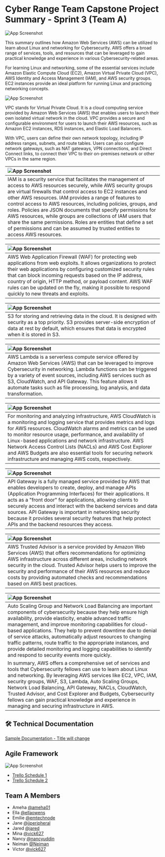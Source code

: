 # Cyber Range Team Capstone Project Summary - Sprint 3 (Team A)


![App Screenshot](https://drive.google.com/uc?export=view&id=1VdFCZd6PrMYDozUBBNoPVP5pq0ge72-I)


This summary outlines how Amazon Web Services (AWS) can be utilized to learn about Linux and networking for Cybersecurity. AWS offers a broad range of services, tools, and resources that can be leveraged to gain practical knowledge and experience in various Cybersecurity-related areas.

For learning Linux and networking, some of the essential services include Amazon Elastic Compute Cloud (EC2), Amazon Virtual Private Cloud (VPC), AWS Identity and Access Management (IAM), and AWS security groups. EC2 instances provide an ideal platform for running Linux and practicing networking concepts. 




![App Screenshot](https://drive.google.com/uc?export=view&id=1ZzO-XCYmOdoPrCXuQvoTmG4jXGAz9-G3)



VPC stands for Virtual Private Cloud. It is a cloud computing service provided by Amazon Web Services (AWS) that enables users to launch their own isolated virtual network in the cloud. VPC provides a secure and configurable environment for users to launch their AWS resources, such as Amazon EC2 instances, RDS instances, and Elastic Load Balancers.

With VPC, users can define their own network topology, including IP address ranges, subnets, and route tables. Users can also configure network gateways, such as NAT gateways, VPN connections, and Direct Connect links, to connect their VPC to their on-premises network or other VPCs in the same region.


|  ![App Screenshot](https://drive.google.com/uc?export=view&id=1lXpHQAFRwmvaoAOfdPRHEpbZcjC8vO5T)                |
| :-------------------------------- |
|  IAM is a security service that facilitates the management of access to AWS resources securely, while AWS security groups are virtual firewalls that control access to EC2 instances and other AWS resources. IAM provides a range of features to control access to AWS resources, including policies, groups, and roles. Policies are JSON documents that specify permissions for AWS resources, while groups are collections of IAM users that share the same permissions. Roles are entities that define a set of permissions and can be assumed by trusted entities to access AWS resources. |


|  ![App Screenshot](https://drive.google.com/uc?export=view&id=1ae2ZchMSuE8us0jbO8ypVE0lK7X7thJ9)                   |
| :-------------------------------- |
|  AWS Web Application Firewall (WAF) for protecting web applications from web exploits. It allows organizations to protect their web applications by configuring customized security rules that can block incoming requests based on the IP address, country of origin, HTTP method, or payload content. AWS WAF rules can be updated on the fly, making it possible to respond quickly to new threats and exploits. |


|  ![App Screenshot](https://drive.google.com/uc?export=view&id=1fYOHVNHMYNcGju2deGuYcASnRssMgZVD)                   |
| :-------------------------------- |
|  S3 for storing and retrieving data in the cloud. It is designed with security as a top priority. S3 provides server-side encryption of data at rest by default, which ensures that data is encrypted when it is stored in S3.  |


|  ![App Screenshot](https://drive.google.com/uc?export=view&id=1MqHIWbyHOpWxsHFm7UJQkFggAQtVyJqS)                   |
| :-------------------------------- |
|  AWS Lambda is a serverless compute service offered by Amazon Web Services (AWS) that can be leveraged to improve Cybersecurity in networking. Lambda functions can be triggered by a variety of event sources, including AWS services such as S3, CloudWatch, and API Gateway. This feature allows it automate tasks such as file processing, log analysis, and data transformation. |


|  ![App Screenshot](https://drive.google.com/uc?export=view&id=1R7nODj--Knk5pgZAGoK7nDBcojj9OBNm)                   |
| :-------------------------------- |
|  For monitoring and analyzing infrastructure, AWS CloudWatch is a monitoring and logging service that provides metrics and logs for AWS resources. CloudWatch alarms and metrics can be used to monitor resource usage, performance, and availability of Linux-based applications and network infrastructure. AWS Network Access Control Lists (NACLs) and AWS Cost Explorer and AWS Budgets are also essential tools for securing network infrastructure and managing AWS costs, respectively. |


|  ![App Screenshot](https://drive.google.com/uc?export=view&id=19iIwXeBX2l52tRk82dwdOS1T9N9tjp6A)                   |
| :-------------------------------- |
|  API Gateway is a fully managed service provided by AWS that enables developers to create, deploy, and manage APIs (Application Programming Interfaces) for their applications. It acts as a "front door" for applications, allowing clients to securely access and interact with the backend services and data sources. API Gateway is important in networking security because it provides several security features that help protect APIs and the backend resources they access.  |

|  ![App Screenshot](https://drive.google.com/uc?export=view&id=1a_pL2obwm3GG2SUewhXorJ4RjcTJs5nI)                   |
| :-------------------------------- |
| AWS Trusted Advisor is a service provided by Amazon Web Services (AWS) that offers recommendations for optimizing AWS infrastructure across different areas, including network security in the cloud. Trusted Advisor helps users to improve the security and performance of their AWS resources and reduce costs by providing automated checks and recommendations based on AWS best practices. |

|  ![App Screenshot](https://drive.google.com/uc?export=view&id=1ipiqZGNyAAfoWPoqrYHngUBFZSLQ0VUZ)                   |
| :-------------------------------- |
|  Auto Scaling Group and Network Load Balancing are important components of cybersecurity because they help ensure high availability, provide elasticity, enable advanced traffic management, and improve monitoring capabilities for cloud-based applications. They help to prevent downtime due to denial of service attacks, automatically adjust resources to changing traffic patterns, route traffic to the appropriate instances, and provide detailed monitoring and logging capabilities to identify and respond to security events more quickly. 
In summary, AWS offers a comprehensive set of services and tools that Cybersecurity fellows can use to learn about Linux and networking. By leveraging AWS services like EC2, VPC, IAM, security groups, WAF, S3, Lambda, Auto Scaling Groups, Network Load Balancing, API Gateway, NACLs, CloudWatch, Trusted Advisor, and Cost Explorer and Budgets, Cybersecurity fellows can gain practical knowledge and experience in managing and securing infrastructure in AWS. |


## 🛠 Technical Documentation
[Sample Documentation - Title will change](https://docs.google.com/document/d/1fCUtz3f2Hs_mVT0ssHRiIhxTLyKvkzgHi3-k49irTHY/edit?usp=share_link)



## Agile Framework 
![App Screenshot](https://drive.google.com/uc?export=view&id=1UZ2ub6Mt6ahBHGO8412nd-HqowT7NnA-)


- [Trello Schedule 1](https://drive.google.com/uc?export=view&id=1M-56z5erSeMbxmmzbWNsmvtUbGbM3iGE)
- [Trello Schedule 2](https://drive.google.com/uc?export=view&id=1Lm-9uHRS3nqcfibdQggffWCqp3utVoRr)

## Team A Members
- Ameha [@ameha01](https://github.com/ameha01)
- Ella [@ellaowens](https://github.com/ellaowens)
- Emilie [@emtechnode](https://github.com/emtechnode)
- Jane [@jjperipheral](https://github.com/jjperipheral)
- Jared [@jared](https://www.github.com/)
- Mina [@vick627](https://github.com/orgs/)
- Nancy [@nancyuddin](https://github.com/nancyuddin)
- Neiman [@Neiman](https://github.com/bull-in-the-heather)
- Victor [@vick627](https://github.com/vick627)
